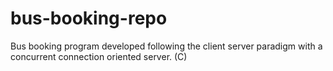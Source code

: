 # bus-booking-repo
Bus booking program developed following the client server paradigm with a concurrent connection oriented server. (C)
